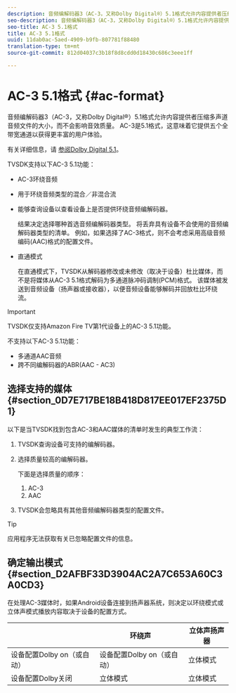 ```yaml
---
description: 音频编解码器3（AC-3，又称Dolby Digital®）5.1格式允许内容提供者压缩多声道音频文件的大小，而不会影响音效质量。 AC-3是5.1格式，这意味着它提供五个全带宽通道以获得更丰富的用户体验。
seo-description: 音频编解码器3（AC-3，又称Dolby Digital®）5.1格式允许内容提供者压缩多声道音频文件的大小，而不会影响音效质量。 AC-3是5.1格式，这意味着它提供五个全带宽通道以获得更丰富的用户体验。
seo-title: AC-3 5.1格式
title: AC-3 5.1格式
uuid: 11dab0ac-5aed-4909-b9fb-807781f88480
translation-type: tm+mt
source-git-commit: 812d04037c3b18f8d8cdd0d18430c686c3eee1ff

---
```



# AC-3 5.1格式 {#ac-format}

音频编解码器3（AC-3，又称Dolby Digital®）5.1格式允许内容提供者压缩多声道音频文件的大小，而不会影响音效质量。 AC-3是5.1格式，这意味着它提供五个全带宽通道以获得更丰富的用户体验。

有关详细信息，请 [参阅Dolby Digital 5.1](https://www.dolby.com/us/en/technologies/dolby-digital.html)。

TVSDK支持以下AC-3 5.1功能：

* AC-3环绕音频
* 用于环绕音频类型的混合／非混合流
* 能够查询设备以查看设备上是否提供环绕音频编解码器。

   结果决定选择哪种首选音频编解码器类型。 将丢弃具有设备不会使用的音频编解码器类型的清单。 例如，如果选择了AC-3格式，则不会考虑采用高级音频编码(AAC)格式的配置文件。
* 直通模式

   在直通模式下，TVSDK从解码器修改或未修改（取决于设备）杜比媒体，而不是将媒体从AC-3 5.1格式解码为多通道脉冲码调制(PCM)格式。 该媒体被发送到音频设备（扬声器或接收器），以便音频设备能够解码并回放杜比环绕流。

>[!IMPORTANT]
>
>TVSDK仅支持Amazon Fire TV第1代设备上的AC-3 5.1功能。

不支持以下AC-3 5.1功能：

* 多通道AAC音频
* 跨不同编解码器的ABR(AAC - AC3)

## 选择支持的媒体 {#section_0D7E717BE18B418D817EE017EF2375D1}

以下是当TVSDK找到包含AC-3和AAC媒体的清单时发生的典型工作流：

1. TVSDK查询设备可支持的编解码器。
1. 选择质量较高的编解码器。

   下面是选择质量的顺序：

   1. AC-3
   1. AAC

1. TVSDK会忽略具有其他音频编解码器类型的配置文件。

>[!TIP]
>
>应用程序无法获取有关已忽略配置文件的信息。

## 确定输出模式 {#section_D2AFBF33D3904AC2A7C653A60C3A0CD3}

在处理AC-3媒体时，如果Android设备连接到扬声器系统，则决定以环绕模式或立体声模式播放内容取决于设备的配置方式。

|  | 环绕声 | 立体声扬声器 |
|---|---|---|
| 设备配置Dolby on（或自动） | 设备配置Dolby on（或自动） | 立体模式 |
| 设备配置Dolby关闭 | 立体模式 | 立体模式 |

